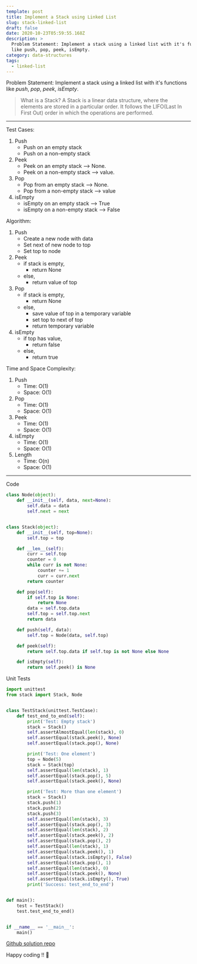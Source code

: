 ```yaml
---
template: post
title: Implement a Stack using Linked List
slug: stack-linked-list
draft: false
date: 2020-10-23T05:59:55.168Z
description: >
  Problem Statement: Implement a stack using a linked list with it's functions
  like push, pop, peek, isEmpty.
category: data-structures
tags:
  - linked-list
---
```

Problem Statement: Implement a stack using a linked list with it's functions like *push*, *pop*, *peek*, *isEmpty*.

> What is a Stack?
A Stack is a linear data structure, where the elements are stored in a particular order. It follows the LIFO(Last In First Out) order in which the operations are performed.

***

Test Cases:
1. Push
    * Push on an empty stack
    * Push on a non-empty stack
2. Peek
    * Peek on an empty stack --> None.
    * Peek on a non-empty stack --> value.
3. Pop
    * Pop from an empty stack --> None.
    * Pop from a non-empty stack --> value
4. isEmpty
    * isEmpty on an empty stack --> True
    * isEmpty on a non-empty stack --> False


Algorithm:
1. Push
    * Create a new node with data
    * Set next of new node to top
    * Set top to node
2. Peek
    * if stack is empty,
        * return None
    * else,
        * return value of top
3. Pop
    * if stack is empty,
        * return None
    * else,
        * save value of top in a temporary variable
        * set top to next of top
        * return temporary variable
4. isEmpty
    * if top has value,
        * return false
    * else,
        * return true

Time and Space Complexity:
1. Push
    * Time: O(1)
    * Space: O(1)
2. Pop
    * Time: O(1)
    * Space: O(1)
3. Peek
    * Time: O(1)
    * Space: O(1)
4. isEmpty
    * Time: O(1)
    * Space: O(1)
5. Length
    * Time: O(n)
    * Space: O(1)

***

Code
```python
class Node(object):
    def __init__(self, data, next=None):
        self.data = data
        self.next = next


class Stack(object):
    def __init__(self, top=None):
        self.top = top

    def __len__(self):
        curr = self.top
        counter = 0
        while curr is not None:
            counter += 1
            curr = curr.next
        return counter

    def pop(self):
        if self.top is None:
            return None
        data = self.top.data
        self.top = self.top.next
        return data

    def push(self, data):
        self.top = Node(data, self.top)

    def peek(self):
        return self.top.data if self.top is not None else None

    def isEmpty(self):
        return self.peek() is None
```

Unit Tests
```python
import unittest
from stack import Stack, Node


class TestStack(unittest.TestCase):
    def test_end_to_end(self):
        print('Test: Empty stack')
        stack = Stack()
        self.assertAlmostEqual(len(stack), 0)
        self.assertEqual(stack.peek(), None)
        self.assertEqual(stack.pop(), None)

        print('Test: One element')
        top = Node(5)
        stack = Stack(top)
        self.assertEqual(len(stack), 1)
        self.assertEqual(stack.pop(), 5)
        self.assertEqual(stack.peek(), None)

        print('Test: More than one element')
        stack = Stack()
        stack.push(1)
        stack.push(2)
        stack.push(3)
        self.assertEqual(len(stack), 3)
        self.assertEqual(stack.pop(), 3)
        self.assertEqual(len(stack), 2)
        self.assertEqual(stack.peek(), 2)
        self.assertEqual(stack.pop(), 2)
        self.assertEqual(len(stack), 1)
        self.assertEqual(stack.peek(), 1)
        self.assertEqual(stack.isEmpty(), False)
        self.assertEqual(stack.pop(), 1)
        self.assertEqual(len(stack), 0)
        self.assertEqual(stack.peek(), None)
        self.assertEqual(stack.isEmpty(), True)
        print('Success: test_end_to_end')


def main():
    test = TestStack()
    test.test_end_to_end()


if __name__ == '__main__':
    main()
```

[Github solution repo](https://github.com/Codewithml/coding-problems-solutions/tree/master/stacks-queues/stack/stack-linked-list)

Happy coding !! :star2: